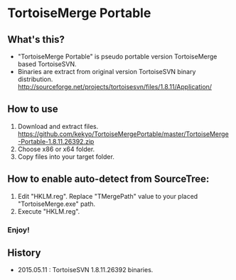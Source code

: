 # TortoiseMerge Portable
## What's this?
* "TortoiseMerge Portable" is pseudo portable version TortoiseMerge based TortoiseSVN.
* Binaries are extract from original version TortoiseSVN binary distribution. http://sourceforge.net/projects/tortoisesvn/files/1.8.11/Application/
## How to use
1. Download and extract files.  https://github.com/kekyo/TortoiseMergePortable/master/TortoiseMerge-Portable-1.8.11.26392.zip
2. Choose x86 or x64 folder.
3. Copy files into your target folder.
## How to enable auto-detect from SourceTree:
1. Edit "HKLM.reg". Replace "TMergePath" value to your placed "TortoiseMerge.exe" path.
2. Execute "HKLM.reg".
### Enjoy!
## History
* 2015.05.11 : TortoiseSVN 1.8.11.26392 binaries.
